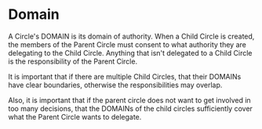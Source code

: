 # Domain

A Circle's DOMAIN is its domain of authority. When a Child Circle is created, the members of the Parent Circle must consent to what authority they are delegating to the Child Circle. Anything that isn't delegated to a Child Circle is the responsibility of the Parent Circle.

It is important that if there are multiple Child Circles, that their DOMAINs have clear boundaries, otherwise the responsibilities may overlap.

Also, it is important that if the parent circle does not want to get involved in too many decisions, that the DOMAINs of the child circles sufficiently cover what the Parent Circle wants to delegate.
